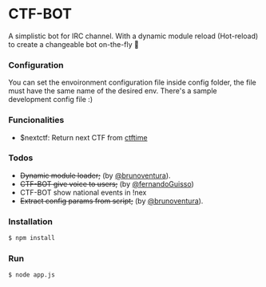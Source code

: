 # CTF-BOT

A simplistic bot for IRC channel. With a dynamic module reload (Hot-reload) to create a changeable bot on-the-fly :dancer:

### Configuration

You can set the envoironment configuration file inside config folder, the file must have the same name of the desired env. There's a sample development config file :)

### Funcionalities

  - $nextctf: Return next CTF from [ctftime]

### Todos

 - ~~Dynamic module loader;~~ (by [@brunoventura]).
 - ~~CTF-BOT give voice to users;~~ (by [@fernandoGuisso])
 - CTF-BOT show national events in !nex
 - ~~Extract config params from script;~~ (by [@brunoventura]).

### Installation
  ```sh
$ npm install
```

### Run
  ```sh
$ node app.js
```

   [ctftime]: <https://ctftime.com/upcoming>
   [@fernandoGuisso]: <https://github.com/fernandoGuisso>
   [@brunoventura]: <https://github.com/brunoventura>
